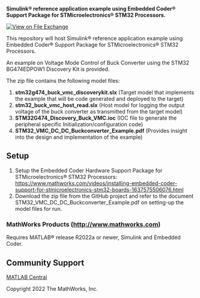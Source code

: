 **Simulink® reference application example using Embedded Coder® Support Package for STMicroelectronics® STM32 Processors.**
<!-- This is the "Title of the contribution" that was approved during the Community Contribution Review Process --> 

[![View <File Exchange Title> on File Exchange](https://www.mathworks.com/matlabcentral/images/matlab-file-exchange.svg)](https://www.mathworks.com/matlabcentral/fileexchange/112440-dc-dc-buck-converter-simulink-model-using-stm32-bg474edpow1)  
<!-- Add this icon to the README if this repo also appears on File Exchange via the "Connect to GitHub" feature --> 
This repository will host Simulink® reference application example using Embedded Coder® Support Package for STMicroelectronics® STM32 Processors. 

An example on Voltage Mode Control of Buck Converter using the STM32 BG474EDPOW1 Discovery Kit is provided.

The zip file contains the following model files:

1. **stm32g474_buck_vmc_discoverykit.slx** (Target model that implements the example that will be code generated and deployed to the target)
2. **stm32_buck_vmc_host_read.slx** (Host model for logging the output voltage of the buck converter as transmitted from the target model)
3. **STM32G474_Discovery_Buck_VMC.ioc** (IOC file to generate the peripheral specific Initialization/configuration code) 
4. **STM32_VMC_DC_DC_Buckconverter_Example.pdf** (Provides insight into the design and implementation of the example)


<!--- If your project includes a visualation or any images or an App please include a screenshot in this README --->

<!--- Markdown supports the following HTML entities: © - &copy;  ® - &reg;  ™ - &trade;
More information about Trademarks can be found internally within the Checklist for Community Contributions and Supportfiles Confluence page--->
<!--- Please remember to delete all template related text that you are not using within your README.md ---> 

## Setup 

1. Setup the Embedded Coder Hardware Support Package for STMicroelectronics® STM32 Processors:
https://www.mathworks.com/videos/installing-embedded-coder-support-for-stmicroelectronics-stm32-boards-1637575506076.html
2. Download the zip file from the GitHub project and refer to the document STM32_VMC_DC_DC_Buckconverter_Example.pdf on setting-up the model files for run.

### MathWorks Products (http://www.mathworks.com)
Requires MATLAB® release R2022a or newer, Simulink and Embedded Coder.

## Community Support
[MATLAB Central](https://www.mathworks.com/matlabcentral)

Copyright 2022 The MathWorks, Inc.

<!-- Include any Trademarks if this is the first time mentioning trademarked products (For Example:  MATLAB&reg; Simulink&reg; Trademark&trade; Simulink Test&#8482;) --> 

